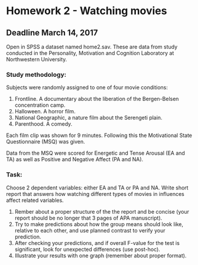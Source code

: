 # Homework 2 - Watching movies

## Deadline March 14, 2017

Open in SPSS a dataset named home2.sav.
These are data from study conducted in the Personality, Motivation and Cognition Laboratory at Northwestern University. 

### Study methodology:
Subjects were randomly assigned to one of four movie conditions: 
  1. Frontline. A documentary about the liberation of the Bergen-Belsen concentration camp. 
  2. Halloween. A horror film. 
  3. National Geographic, a nature film about the Serengeti plain. 
  4. Parenthood. A comedy. 
  
Each film clip was shown for 9 minutes. Following this the Motivational State Questionnaire (MSQ) was given.

Data from the MSQ were scored for Energetic and Tense Arousal (EA and TA) as well as Positive and Negative Affect (PA and NA).

### Task: 

Choose 2 dependent variables: either EA and TA or PA and NA. Write short report that answers how watching different types of movies in
influences affect related variables.

1. Rember about a proper structure of the the report and be concise (your report should be no longer that 3 pages of APA manuscript).
2. Try to make predictions about how the group means should look like, relative to each other, and use planned contrast to verify your prediction.
3. After checking your predictions, and if overall F-value for the test is significant, look for unexpected differences (use post-hoc).
4. Illustrate your results with one graph (remember about proper format).
